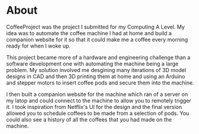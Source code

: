 # About
CoffeeProject was the project I submitted for my Computing A Level. My idea was to automate the coffee machine I had at home and build a companion website for it so that it could make me a coffee every morning ready for when I woke up.

This project became more of a hardware and engineering challenge than a software development one with automating the machine being a large problem. My solution involved me desgining many iterations of 3D model designs in CAD and then 3D printing them at home and using an Arduino and stepper motors to insert coffee pods and secure them into the machine.

I then built a companion website for the machine which ran of a server on my latop and could connect to the machine to allow you to remotely trigger it. I took inspiration from Netflix's UI for the design and the final version allowed you to schedule coffees to be made from a selection of pods. You could also see a history of all the coffees that you had made on the machine.
